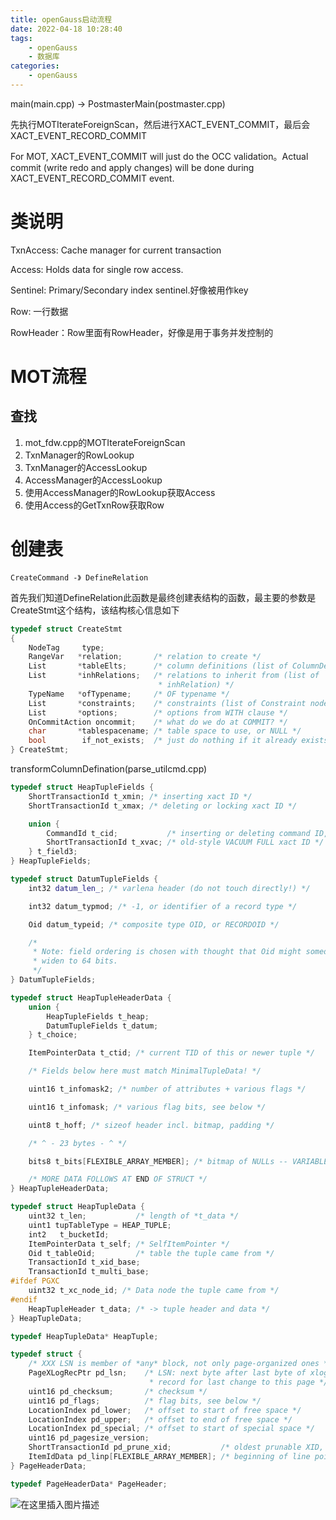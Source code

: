 ```yaml
---
title: openGauss启动流程
date: 2022-04-18 10:28:40
tags:
    - openGauss
    - 数据库
categories:
    - openGauss
---
```


main(main.cpp) -> PostmasterMain(postmaster.cpp)

先执行MOTIterateForeignScan，然后进行XACT_EVENT_COMMIT，最后会XACT_EVENT_RECORD_COMMIT

 For MOT, XACT_EVENT_COMMIT will just do the OCC validation。Actual commit (write redo and apply changes) will be done during XACT_EVENT_RECORD_COMMIT event.

# 类说明

TxnAccess: Cache manager for current transaction

Access: Holds data for single row access.

Sentinel: Primary/Secondary index sentinel.好像被用作key

Row: 一行数据

RowHeader：Row里面有RowHeader，好像是用于事务并发控制的



# MOT流程

## 查找

1. mot_fdw.cpp的MOTIterateForeignScan
2. TxnManager的RowLookup
3. TxnManager的AccessLookup
4. AccessManager的AccessLookup
5. 使用AccessManager的RowLookup获取Access
6. 使用Access的GetTxnRow获取Row



# 创建表

``` 
CreateCommand -》 DefineRelation
```

首先我们知道DefineRelation此函数是最终创建表结构的函数，最主要的参数是CreateStmt这个结构，该结构核心信息如下

```c++
typedef struct CreateStmt
{
    NodeTag     type;
    RangeVar   *relation;       /* relation to create */
    List       *tableElts;      /* column definitions (list of ColumnDef) */
    List       *inhRelations;   /* relations to inherit from (list of
                                 * inhRelation) */
    TypeName   *ofTypename;     /* OF typename */
    List       *constraints;    /* constraints (list of Constraint nodes) */
    List       *options;        /* options from WITH clause */
    OnCommitAction oncommit;    /* what do we do at COMMIT? */
    char       *tablespacename; /* table space to use, or NULL */
    bool        if_not_exists;  /* just do nothing if it already exists? */
} CreateStmt;
```

transformColumnDefination(parse_utilcmd.cpp)



```c++
typedef struct HeapTupleFields {
    ShortTransactionId t_xmin; /* inserting xact ID */
    ShortTransactionId t_xmax; /* deleting or locking xact ID */

    union {
        CommandId t_cid;           /* inserting or deleting command ID, or both */
        ShortTransactionId t_xvac; /* old-style VACUUM FULL xact ID */
    } t_field3;
} HeapTupleFields;

typedef struct DatumTupleFields {
    int32 datum_len_; /* varlena header (do not touch directly!) */

    int32 datum_typmod; /* -1, or identifier of a record type */

    Oid datum_typeid; /* composite type OID, or RECORDOID */

    /*
     * Note: field ordering is chosen with thought that Oid might someday
     * widen to 64 bits.
     */
} DatumTupleFields;

typedef struct HeapTupleHeaderData {
    union {
        HeapTupleFields t_heap;
        DatumTupleFields t_datum;
    } t_choice;

    ItemPointerData t_ctid; /* current TID of this or newer tuple */

    /* Fields below here must match MinimalTupleData! */

    uint16 t_infomask2; /* number of attributes + various flags */

    uint16 t_infomask; /* various flag bits, see below */

    uint8 t_hoff; /* sizeof header incl. bitmap, padding */

    /* ^ - 23 bytes - ^ */

    bits8 t_bits[FLEXIBLE_ARRAY_MEMBER]; /* bitmap of NULLs -- VARIABLE LENGTH */

    /* MORE DATA FOLLOWS AT END OF STRUCT */
} HeapTupleHeaderData;

typedef struct HeapTupleData {
    uint32 t_len;           /* length of *t_data */
    uint1 tupTableType = HEAP_TUPLE;
    int2   t_bucketId;
    ItemPointerData t_self; /* SelfItemPointer */
    Oid t_tableOid;         /* table the tuple came from */
    TransactionId t_xid_base;
    TransactionId t_multi_base;
#ifdef PGXC
    uint32 t_xc_node_id; /* Data node the tuple came from */
#endif
    HeapTupleHeader t_data; /* -> tuple header and data */
} HeapTupleData;

typedef HeapTupleData* HeapTuple;

typedef struct {
    /* XXX LSN is member of *any* block, not only page-organized ones */
    PageXLogRecPtr pd_lsn;    /* LSN: next byte after last byte of xlog
                               * record for last change to this page */
    uint16 pd_checksum;       /* checksum */
    uint16 pd_flags;          /* flag bits, see below */
    LocationIndex pd_lower;   /* offset to start of free space */
    LocationIndex pd_upper;   /* offset to end of free space */
    LocationIndex pd_special; /* offset to start of special space */
    uint16 pd_pagesize_version;
    ShortTransactionId pd_prune_xid;           /* oldest prunable XID, or zero if none */
    ItemIdData pd_linp[FLEXIBLE_ARRAY_MEMBER]; /* beginning of line pointer array */
} PageHeaderData;

typedef PageHeaderData* PageHeader;
```

![在这里插入图片描述](https://img-blog.csdnimg.cn/20191228113139310.png?x-oss-process=image/watermark,type_ZmFuZ3poZW5naGVpdGk,shadow_10,text_aHR0cHM6Ly9ibG9nLmNzZG4ubmV0L3hpYW9oYWk5Mjh3dw==,size_16,color_FFFFFF,t_70)